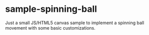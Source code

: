 # sample-spinning-ball
Just a small JS/HTML5 canvas sample to implement a spinning ball movement with some basic customizations.
